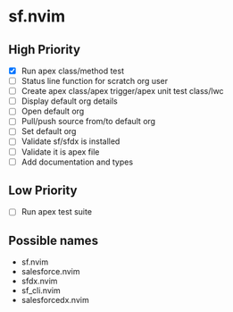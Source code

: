 # sf.nvim

## High Priority

- [x] Run apex class/method test
- [ ] Status line function for scratch org user
- [ ] Create apex class/apex trigger/apex unit test class/lwc
- [ ] Display default org details
- [ ] Open default org
- [ ] Pull/push source from/to default org
- [ ] Set default org
- [ ] Validate sf/sfdx is installed
- [ ] Validate it is apex file
- [ ] Add documentation and types

## Low Priority

- [ ] Run apex test suite

## Possible names

- sf.nvim
- salesforce.nvim
- sfdx.nvim
- sf_cli.nvim
- salesforcedx.nvim
